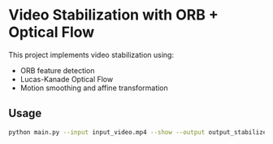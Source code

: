 # Video Stabilization with ORB + Optical Flow

This project implements video stabilization using:
- ORB feature detection
- Lucas-Kanade Optical Flow
- Motion smoothing and affine transformation

## Usage

```bash
python main.py --input input_video.mp4 --show --output output_stabilized.mp4
